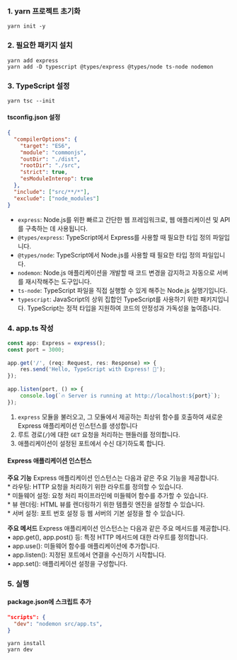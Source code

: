 ### 1. yarn 프로젝트 초기화

```shell
yarn init -y
```

### 2. 필요한 패키지 설치

```shell
yarn add express
yarn add -D typescript @types/express @types/node ts-node nodemon
```

### 3. TypeScript 설정

```shell
yarn tsc --init 
```

#### tsconfig.json 설정
```json
{
  "compilerOptions": {
    "target": "ES6",
    "module": "commonjs",
    "outDir": "./dist",
    "rootDir": "./src",
    "strict": true,
    "esModuleInterop": true
  },
  "include": ["src/**/*"],
  "exclude": ["node_modules"]
}
```
- `express`: Node.js를 위한 빠르고 간단한 웹 프레임워크로, 웹 애플리케이션 및 API를 구축하는 데 사용됩니다.
- `@types/express`: TypeScript에서 Express를 사용할 때 필요한 타입 정의 파일입니다.
- `@types/node`: TypeScript에서 Node.js를 사용할 때 필요한 타입 정의 파일입니다.
- `nodemon`: Node.js 애플리케이션을 개발할 때 코드 변경을 감지하고 자동으로 서버를 재시작해주는 도구입니다.
- `ts-node`: TypeScript 파일을 직접 실행할 수 있게 해주는 Node.js 실행기입니다.
- `typescript`: JavaScript의 상위 집합인 TypeScript를 사용하기 위한 패키지입니다. TypeScript는 정적 타입을 지원하여 코드의 안정성과 가독성을 높여줍니다.

### 4. app.ts 작성

```typescript
const app: Express = express();  
const port = 3000;  
  
app.get('/', (req: Request, res: Response) => {  
    res.send('Hello, TypeScript with Express! 🎉');  
});  
  
app.listen(port, () => {  
    console.log(`🔥 Server is running at http://localhost:${port}`);  
});
```
1. `express` 모듈을 불러오고, 그 모듈에서 제공하는 최상위 함수를 호출하여 새로운 Express 애플리케이션 인스턴스를 생성합니다
2. 루트 경로(`/`)에 대한 `GET` 요청을 처리하는 핸들러를 정의합니다. 
3. 애플리케이션이 설정된 포트에서 수신 대기하도록 합니다. 

#### Express 애플리케이션 인스턴스

**주요 기능**
Express 애플리케이션 인스턴스는 다음과 같은 주요 기능을 제공합니다.   
	*	라우팅: HTTP 요청을 처리하기 위한 라우트를 정의할 수 있습니다.   
	*	미들웨어 설정: 요청 처리 파이프라인에 미들웨어 함수를 추가할 수 있습니다.   
	*	뷰 렌더링: HTML 뷰를 렌더링하기 위한 템플릿 엔진을 설정할 수 있습니다.   
	*	서버 설정: 포트 번호 설정 등 웹 서버의 기본 설정을 할 수 있습니다.   
	
**주요 메서드**
Express 애플리케이션 인스턴스는 다음과 같은 주요 메서드를 제공합니다.   
	•	app.get(), app.post() 등: 특정 HTTP 메서드에 대한 라우트를 정의합니다.   
	•	app.use(): 미들웨어 함수를 애플리케이션에 추가합니다.   
	•	app.listen(): 지정된 포트에서 연결을 수신하기 시작합니다.   
	•	app.set(): 애플리케이션 설정을 구성합니다.   

### 5. 실행
#### package.json에 스크립트 추가
```json
"scripts": {  
  "dev": "nodemon src/app.ts",  
}
```

```shell
yarn install
yarn dev
```

